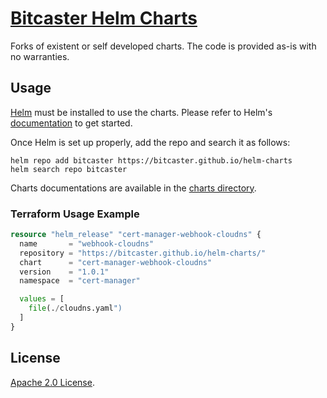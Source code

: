 <!-- Keep full URL links to repo files because this README syncs from main to gh-pages.  -->
# [Bitcaster Helm Charts](https://bitcaster.github.io/helm-charts)

Forks of existent or self developed charts.
The code is provided as-is with no warranties.

## Usage

[Helm](https://helm.sh) must be installed to use the charts.
Please refer to Helm's [documentation](https://helm.sh/docs/) to get started.

Once Helm is set up properly, add the repo and search it as follows:

```console
helm repo add bitcaster https://bitcaster.github.io/helm-charts
helm search repo bitcaster
```

Charts documentations are available in the [charts directory](https://github.com/Bitcaster/helm-charts/blob/main/charts/README.md).

### Terraform Usage Example

```terraform
resource "helm_release" "cert-manager-webhook-cloudns" {
  name       = "webhook-cloudns"
  repository = "https://bitcaster.github.io/helm-charts/"
  chart      = "cert-manager-webhook-cloudns"
  version    = "1.0.1"
  namespace  = "cert-manager"

  values = [
    file(./cloudns.yaml")
  ]
}
```

## License

[Apache 2.0 License](https://github.com/Bitcaster/helm-charts/blob/main/LICENSE).
